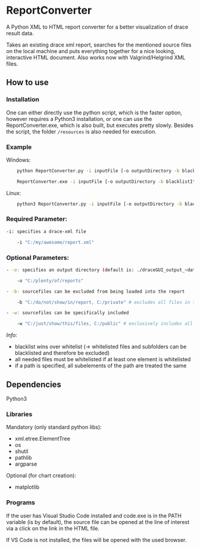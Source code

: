 # ReportConverter

A Python XML to HTML report converter for a better visualization of drace result data.

Takes an existing drace xml report, searches for the mentioned source files on the local machine and puts everything together for a nice looking, interactive HTML document. Also works now with Valgrind/Helgrind XML files.

## How to use

### Installation
One can either directly use the python script, which is the faster option, however requires a Python3 installation, or one can use the ReportConverter.exe, which is also built, but executes pretty slowly.
Besides the script, the folder `/resources` is also needed for execution.


### Example
Windows:
```bash
    python ReportConverter.py -i inputFile [-o outputDirectory -b blacklistItems -w whitelistItems]

    ReportConverter.exe -i inputFile [-o outputDirectory -b blacklistItems -w whitelistItems]
```
Linux:
```bash
    python3 ReportConverter.py -i inputFile [-o outputDirectory -b blacklistItems -w whitelistItems]
```
### Required Parameter:
```bash
-i: specifies a drace-xml file

    -i "C:/my/awesome/report.xml"
 ```
### Optional Parameters:
```bash
- -o: specifies an output directory (default is: ./draceGUI_output_<date>_<time>/)

    -o "C:/plenty/of/reports"

- -b: sourcefiles can be excluded from being loaded into the report

    -b "C:/do/not/show/in/report, C:/private" # excludes all files in the specified folders and all of their subfolders

- -w: sourcefiles can be specifically included

    -w "C:/just/show/this/files, C:/public" # exclusively includes all files in the specified folders and all their subfolders
```
*Info:* 
- blacklist wins over whitelist (-> whitelisted files and subfolders can be blacklisted and therefore be excluded)
- all needed files must be whitelisted if at least one element is whitelisted
- if a path is specified, all subelements of the path are treated the same

## Dependencies

Python3

### Libraries

Mandatory (only standard python libs):
- xml.etree.ElementTree
- os
- shutil
- pathlib
- argparse

Optional (for chart creation):
- matplotlib

### Programs

If the user has Visual Studio Code installed and code.exe is in the PATH variable (is by default), the source file can be opened at the line of interest via a click on the link in the HTML file.

If VS Code is not installed, the files will be opened with the used browser.
